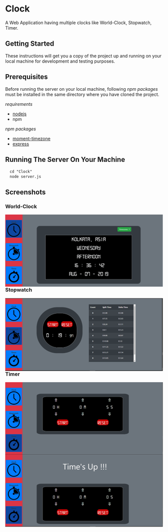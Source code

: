 # Clock
A Web Application having multiple clocks like World-Clock, Stopwatch, Timer.

## Getting Started
These instructions will get you a copy of the project up and running on your local machine for development and testing purposes.

## Prerequisites
Before running the server on your local machine, following *npm packages* must be installed in the same directory where you have cloned the project.

*requirements*
* [nodejs](https://nodejs.org)
* npm

*npm packages*
* [moment-timezone](https://momentjs.com/timezone)
* [express](https://www.npmjs.com/package/express)

## Running The Server On Your Machine
```
  cd "Clock"
  node server.js
```

## Screenshots
### World-Clock
<img src="https://github.com/Bhaikko/Clock/blob/master/Screenshots/Clock.png"
     style="float: left; margin-right: 10px;"/>
     
### Stopwatch
<img src="https://github.com/Bhaikko/Clock/blob/master/Screenshots/Stopwatch.png"
     style="float: left; margin-right: 10px;"/>
     
### Timer
<img src="https://github.com/Bhaikko/Clock/blob/master/Screenshots/Timer.png"
     style="float: left; margin-right: 10px;"/>

<img src="https://github.com/Bhaikko/Clock/blob/master/Screenshots/Timerup.png"
     style="float: left; margin-right: 10px;"/>
